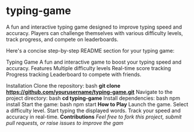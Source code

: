 # typing-game
A fun and interactive typing game designed to improve typing speed and accuracy. Players can challenge themselves with various difficulty levels, track progress, and compete on leaderboards.

Here's a concise step-by-step README section for your typing game:

Typing Game
A fun and interactive game to boost your typing speed and accuracy.
Features
Multiple difficulty levels
Real-time score tracking
Progress tracking
Leaderboard to compete with friends.

Installation
Clone the repository:
bash
**git clone https://github.com/yourusername/typing-game.git**
Navigate to the project directory:
bash
**cd typing-game**
Install dependencies:
bash
npm install
Start the game:
bash
npm start
**How to Play**
Launch the game.
Select a difficulty level.
Start typing the displayed words.
Track your speed and accuracy in real-time.
**Contributions**
_Feel free to fork this project, submit pull requests, or raise issues to improve the gam_
